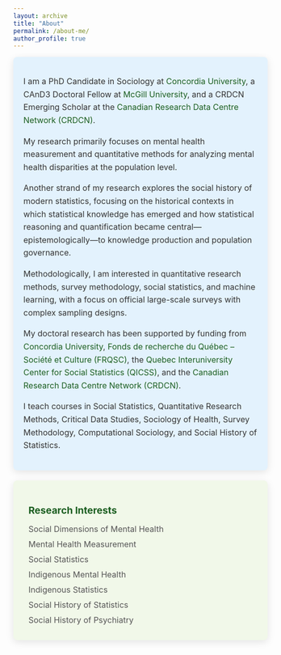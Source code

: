 ```yaml
---
layout: archive
title: "About"
permalink: /about-me/
author_profile: true
---
```

<style>
  .icon {
    margin-right: 10px;
    color: #1B5E20;
  }

  .card {
    border-radius: 8px;
    padding: 20px;
    margin-bottom: 20px;
    color: #333333;
    box-shadow: 0px 4px 15px rgba(0, 0, 0, 0.1);
    transition: transform 0.2s, box-shadow 0.2s;
  }

  .card:hover {
    transform: translateY(-5px);
    box-shadow: 0px 6px 20px rgba(0, 0, 0, 0.2);
  }

  .card:first-of-type {
    background-color: #F3F4F6;
  }

  .card:nth-of-type(2) {
    background-color: #E3F2FD;
  }

  .card:nth-of-type(3) {
    background-color: #F1F8E9;
  }

  .card:nth-of-type(4) {
    background-color: #FFF3E0;
  }

  .card h3 {
    font-size: 1.2rem;
    font-weight: bold;
    color: #1B5E20;
    margin-bottom: 15px;
  }

  .card ul {
    list-style: none;
    padding: 0;
    margin: 0;
  }

  .card ul li {
    margin-bottom: 10px;
    font-size: 1rem;
    color: #555;
  }

  .card p {
    font-size: 1rem;
    color: #333;
    line-height: 1.6;
  }

  .card:first-of-type p {
    text-align: justify;
  }

  .email {
    font-weight: bold;
    color: #1B5E20;
  }

  a {
    color: #1B5E20;
    text-decoration: none;
  }

  a:hover {
    text-decoration: underline;
  }
</style>

<div class="card">
  <p>
    I am a PhD Candidate in Sociology at 
    <a href="https://www.concordia.ca/artsci/sociology-anthropology.html" target="_blank">Concordia University</a>, 
    a CAnD3 Doctoral Fellow at 
    <a href="https://www.mcgill.ca/cand3/our-people/fellows-2024-25" target="_blank">McGill University</a>, 
    and a CRDCN Emerging Scholar at the 
    <a href="https://crdcn.ca" target="_blank">Canadian Research Data Centre Network (CRDCN)</a>. 
  </p>
  <p>
    My research primarily focuses on mental health measurement and quantitative methods for analyzing mental health disparities at the population level.
  </p>
  <p>
    Another strand of my research explores the social history of modern statistics, 
    focusing on the historical contexts in which statistical knowledge has emerged and how 
    statistical reasoning and quantification became central—epistemologically—to 
    knowledge production and population governance.
  </p>
  
  <p>
    Methodologically, I am interested in quantitative research methods, survey methodology, 
    social statistics, and machine learning, with a focus on official large-scale surveys with complex sampling designs.
  </p>
  
  <p>
    My doctoral research has been supported by funding from 
    <a href="https://www.concordia.ca/artsci/sociology-anthropology.html" target="_blank">Concordia University</a>, 
    <a href="https://www.frq.gouv.qc.ca" target="_blank">Fonds de recherche du Québec – Société et Culture (FRQSC)</a>, 
    the <a href="https://www.ciqss.org" target="_blank">Quebec Interuniversity Center for Social Statistics (QICSS)</a>, 
    and the <a href="https://crdcn.ca" target="_blank">Canadian Research Data Centre Network (CRDCN)</a>.
  </p>

  <p>
    I teach courses in Social Statistics, 
    Quantitative Research Methods, Critical Data Studies, Sociology of Health, 
    Survey Methodology, Computational Sociology, and Social History of Statistics.
  </p>
</div>

<div class="card">
  <h3><i class="fas fa-briefcase icon"></i> Research Interests</h3>
  <ul>
    <li><i class="fas fa-users icon"></i> Social Dimensions of Mental Health</li>
    <li><i class="fas fa-heartbeat icon"></i> Mental Health Measurement</li>
    <li><i class="fas fa-chart-line icon"></i> Social Statistics</li>
    <li><i class="fas fa-heart icon"></i> Indigenous Mental Health</li>
    <li><i class="fas fa-fingerprint icon"></i> Indigenous Statistics</li>
    <li><i class="fas fa-book-open icon"></i> Social History of Statistics</li>
    <li><i class="fas fa-book icon"></i> Social History of Psychiatry</li>
  </ul>
</div>